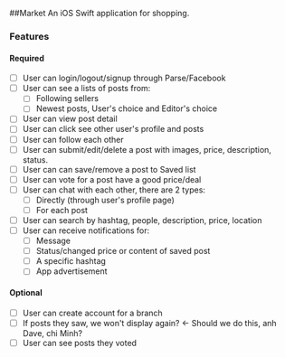 ##Market
An iOS Swift application for shopping.

### Features

#### Required
- [ ] User can login/logout/signup through Parse/Facebook
- [ ] User can see a lists of posts from:
    - [ ] Following sellers
    - [ ] Newest posts, User's choice and Editor's choice
- [ ] User can view post detail
- [ ] User can click see other user's profile and posts
- [ ] User can follow each other
- [ ] User can submit/edit/delete a post with images, price, description, status.
- [ ] User can can save/remove a post to Saved list
- [ ] User can vote for a post have a good price/deal
- [ ] User can chat with each other, there are 2 types:
    - [ ] Directly (through user's profile page)
    - [ ] For each post
- [ ] User can search by hashtag, people, description, price, location
- [ ] User can receive notifications for:
    - [ ] Message
    - [ ] Status/changed price or content of saved post
    - [ ] A specific hashtag
    - [ ] App advertisement
    
#### Optional
- [ ] User can create account for a branch
- [ ] If posts they saw, we won't display again? <- Should we do this, anh Dave, chi Minh?
- [ ] User can see posts they voted